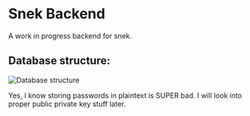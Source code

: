 # Snek Backend
A work in progress backend for snek.

## Database structure:
![Database structure](https://i.imgur.com/V7JsUbM.png)

Yes, I know storing passwords in plaintext is SUPER bad. I will look into proper public private key stuff later.